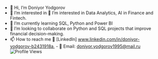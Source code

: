 - 👋 Hi, I’m Doniyor Yodgorov
- 👀 I’m interested in 👀 I’m interested in Data Analytics, AI in Finance and Fintech.
- 🌱 I’m currently learning SQL, Python and Power BI
- 💞️ I’m looking to collaborate on Python and SQL projects that improve financial decision-making.
- 📫 How to reach me 💼 [LinkedIn] www.linkedin.com/in/doniyor-yodgorov-b2431918a, - 📧 Email: doniyor.yodgorov1995@mail.ru 
![Profile Views](https://komarev.com/ghpvc/?username=doniyoryodgorov&color=blue)
